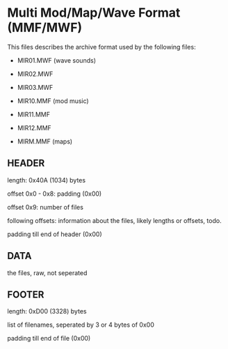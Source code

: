 Multi Mod/Map/Wave Format (MMF/MWF)
===================================

This files describes the archive format used by the following files:

- MIR01.MWF (wave sounds)
- MIR02.MWF
- MIR03.MWF

- MIR10.MMF (mod music)
- MIR11.MMF
- MIR12.MMF

- MIRM.MMF (maps)

HEADER
------

length: 0x40A (1034) bytes

offset 0x0 - 0x8: padding (0x00)

offset 0x9: number of files

following offsets: information about the files, likely lengths or offsets, todo.

padding till end of header (0x00)

DATA
----

the files, raw, not seperated

FOOTER
------

length: 0xD00 (3328) bytes

list of filenames, seperated by 3 or 4 bytes of 0x00

padding till end of file (0x00)
